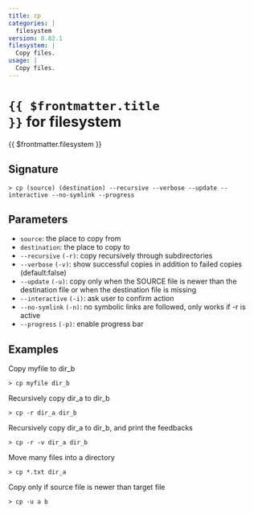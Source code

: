 ```yaml
---
title: cp
categories: |
  filesystem
version: 0.82.1
filesystem: |
  Copy files.
usage: |
  Copy files.
---
```


# <code>{{ $frontmatter.title }}</code> for filesystem

<div class='command-title'>{{ $frontmatter.filesystem }}</div>

## Signature

```> cp (source) (destination) --recursive --verbose --update --interactive --no-symlink --progress```

## Parameters

 -  `source`: the place to copy from
 -  `destination`: the place to copy to
 -  `--recursive` `(-r)`: copy recursively through subdirectories
 -  `--verbose` `(-v)`: show successful copies in addition to failed copies (default:false)
 -  `--update` `(-u)`: copy only when the SOURCE file is newer than the destination file or when the destination file is missing
 -  `--interactive` `(-i)`: ask user to confirm action
 -  `--no-symlink` `(-n)`: no symbolic links are followed, only works if -r is active
 -  `--progress` `(-p)`: enable progress bar

## Examples

Copy myfile to dir_b
```shell
> cp myfile dir_b

```

Recursively copy dir_a to dir_b
```shell
> cp -r dir_a dir_b

```

Recursively copy dir_a to dir_b, and print the feedbacks
```shell
> cp -r -v dir_a dir_b

```

Move many files into a directory
```shell
> cp *.txt dir_a

```

Copy only if source file is newer than target file
```shell
> cp -u a b

```
